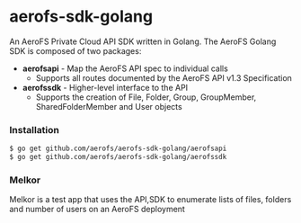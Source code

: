 # aerofs-sdk-golang
An AeroFS Private Cloud API SDK written in Golang. The AeroFS Golang SDK is
composed of two packages: 
* **aerofsapi** -  Map the AeroFS API spec to individual calls
  * Supports all routes documented by the AeroFS API v1.3 Specification
* **aerofssdk** - Higher-level interface to the API
  * Supports the creation of File, Folder, Group, GroupMember, SharedFolderMember and User objects

### Installation
```sh
$ go get github.com/aerofs/aerofs-sdk-golang/aerofsapi
$ go get github.com/aerofs/aerofs-sdk-golang/aerofssdk
```

### Melkor
Melkor is a test app that uses the API,SDK to enumerate lists of files, folders
and number of users on an AeroFS deployment
